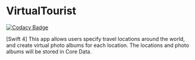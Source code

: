 # VirtualTourist

[![Codacy Badge](https://api.codacy.com/project/badge/Grade/f414941fb4a74f00abdd077222497dbd)](https://app.codacy.com/app/max.bogus/VirtualTourist?utm_source=github.com&utm_medium=referral&utm_content=maxbogus/VirtualTourist&utm_campaign=badger)

[Swift 4] This app allows users specify travel locations around the world, and create virtual photo albums for each location. The locations and photo albums will be stored in Core Data.
